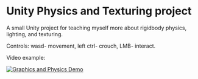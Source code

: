 # Unity Physics and Texturing project
 A small Unity project for teaching myself more about rigidbody physics, lighting, and texturing.

Controls: wasd- movement, left ctrl- crouch, LMB- interact.

Video example:

[![Graphics and Physics Demo](https://img.youtube.com/vi/JXHOFedEs7M/0.jpg)](https://youtu.be/JXHOFedEs7M)

